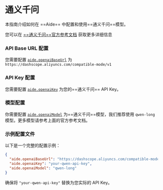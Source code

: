 # 通义千问

本指南介绍如何在 ==Aide== 中配置和使用==通义千问==模型。

您可以在 [==通义千问==官方参考文档](https://help.aliyun.com/zh/dashscope/developer-reference/compatibility-of-openai-with-dashscope) 获取更多详细信息

### API Base URL 配置

您需要配置 [`aide.openaiBaseUrl`](../configuration/openai-base-url.md) 为 `https://dashscope.aliyuncs.com/compatible-mode/v1`

### API Key 配置

您需要配置 [`aide.openaiKey`](../configuration/openai-key.md) 为您的==通义千问== API Key。

### 模型配置

你需要配置 [`aide.openaiModel`](../configuration/openai-model.md) 为==通义千问==模型，我们推荐使用 `qwen-long` 模型。更多模型请参考上面的官方参考文档。

### 示例配置文件

以下是一个完整的配置示例：

```json
{
  "aide.openaiBaseUrl": "https://dashscope.aliyuncs.com/compatible-mode/v1",
  "aide.openaiKey": "your-qwen-api-key",
  "aide.openaiModel": "qwen-long"
}
```

确保将 `"your-qwen-api-key"` 替换为您实际的 API Key。
